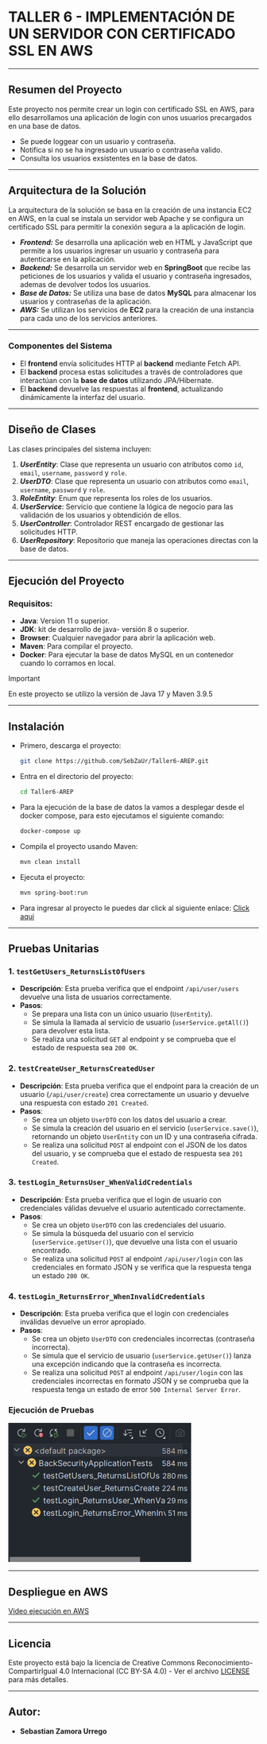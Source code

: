 # TALLER 6 -  IMPLEMENTACIÓN DE UN SERVIDOR CON CERTIFICADO SSL EN AWS

---

## Resumen del Proyecto

Este proyecto nos permite crear un login con certificado SSL en AWS, para ello desarrollamos una aplicación de login con 
unos usuarios precargados en una base de datos.
- Se puede loggear con un usuario y contraseña.
- Notifica si no se ha ingresado un usuario o contraseña valido.
- Consulta los usuarios exsistentes en la base de datos.

---

## Arquitectura de la Solución

La arquitectura de la solución se basa en la creación de una instancia EC2 en AWS, en la cual se instala un servidor web Apache y se configura un certificado SSL para permitir la conexión segura a la aplicación de login.

- ***Frontend:*** Se desarrolla una aplicación web en HTML y JavaScript que permite a los usuarios ingresar un usuario y contraseña para autenticarse en la aplicación.
- ***Backend:*** Se desarrolla un servidor web en **SpringBoot** que recibe las peticiones de los usuarios y valida el usuario y contraseña ingresados, ademas de devolver todos los usuarios.
- ***Base de Datos:*** Se utiliza una base de datos **MySQL** para almacenar los usuarios y contraseñas de la aplicación.
- ***AWS:*** Se utilizan los servicios de **EC2** para la creación de una instancia para cada uno de los servicios anteriores.
---

### Componentes del Sistema

- El **frontend** envía solicitudes HTTP al **backend** mediante Fetch API.
- El **backend** procesa estas solicitudes a través de controladores que interactúan con la **base de datos** utilizando JPA/Hibernate.
- El **backend** devuelve las respuestas al **frontend**, actualizando dinámicamente la interfaz del usuario.
---

## Diseño de Clases

Las clases principales del sistema incluyen:

1. ***UserEntity***: Clase que representa un usuario con atributos como `id`, `email`, `username`, `password` y `role`.
2. ***UserDTO***: Clase que representa un usuario con atributos como `email`, `username`, `password` y `role`.
2. ***RoleEntity***: Enum que representa los roles de los usuarios.
2. ***UserService***: Servicio que contiene la lógica de negocio para las validación de los usuarios y obtendición de ellos.
3. ***UserController***: Controlador REST encargado de gestionar las solicitudes HTTP.
4. ***UserRepository***: Repositorio que maneja las operaciones directas con la base de datos.
---

## Ejecución del Proyecto
### Requisitos:
* __Java__: Version 11 o superior.
* __JDK__: kit de desarrollo de java- versión 8 o superior.
* __Browser__: Cualquier navegador para abrir la aplicación web.
* __Maven__: Para compilar el proyecto.
* __Docker__: Para ejecutar la base de datos MySQL en un contenedor cuando lo corramos en local.

> [!IMPORTANT]
> En este proyecto se utilizo la versión de Java 17 y Maven 3.9.5
---

## Instalación

* Primero, descarga el proyecto:

    ```bash
    git clone https://github.com/SebZaUr/Taller6-AREP.git
    ```

* Entra en el directorio del proyecto:

    ```bash
    cd Taller6-AREP
    ```

* Para la ejecución de la base de datos la vamos a desplegar desde el docker compose, para esto ejecutamos el siguiente comando:

    ```bash
    docker-compose up
    ```

* Compila el proyecto usando Maven:

    ```bash
    mvn clean install
    ```

* Ejecuta el proyecto:

    ```bash
    mvn spring-boot:run
    ```

* Para ingresar al proyecto le puedes dar click al siguiente enlace: [Click aqui](http://localhost:8080/)
---

## Pruebas Unitarias

### 1. `testGetUsers_ReturnsListOfUsers`

- **Descripción**: Esta prueba verifica que el endpoint `/api/user/users` devuelve una lista de usuarios correctamente.
- **Pasos**:
  - Se prepara una lista con un único usuario (`UserEntity`).
  - Se simula la llamada al servicio de usuario (`userService.getAll()`) para devolver esta lista.
  - Se realiza una solicitud `GET` al endpoint y se comprueba que el estado de respuesta sea `200 OK`.

### 2. `testCreateUser_ReturnsCreatedUser`

- **Descripción**: Esta prueba verifica que el endpoint para la creación de un usuario (`/api/user/create`) crea correctamente un usuario y devuelve una respuesta con estado `201 Created`.
- **Pasos**:
  - Se crea un objeto `UserDTO` con los datos del usuario a crear.
  - Se simula la creación del usuario en el servicio (`userService.save()`), retornando un objeto `UserEntity` con un ID y una contraseña cifrada.
  - Se realiza una solicitud `POST` al endpoint con el JSON de los datos del usuario, y se comprueba que el estado de respuesta sea `201 Created`.

### 3. `testLogin_ReturnsUser_WhenValidCredentials`

- **Descripción**: Esta prueba verifica que el login de usuario con credenciales válidas devuelve el usuario autenticado correctamente.
- **Pasos**:
  - Se crea un objeto `UserDTO` con las credenciales del usuario.
  - Se simula la búsqueda del usuario con el servicio (`userService.getUser()`), que devuelve una lista con el usuario encontrado.
  - Se realiza una solicitud `POST` al endpoint `/api/user/login` con las credenciales en formato JSON y se verifica que la respuesta tenga un estado `200 OK`.

### 4. `testLogin_ReturnsError_WhenInvalidCredentials`

- **Descripción**: Esta prueba verifica que el login con credenciales inválidas devuelve un error apropiado.
- **Pasos**:
  - Se crea un objeto `UserDTO` con credenciales incorrectas (contraseña incorrecta).
  - Se simula que el servicio de usuario (`userService.getUser()`) lanza una excepción indicando que la contraseña es incorrecta.
  - Se realiza una solicitud `POST` al endpoint `/api/user/login` con las credenciales incorrectas en formato JSON y se comprueba que la respuesta tenga un estado de error `500 Internal Server Error`.

### Ejecución de Pruebas

![Pruebas](./src/main/resources/img/pruebas.png)

---

## Despliegue en AWS

[Video ejecución en AWS](https://youtu.be/JI1w7SH1yrk)

---
## Licencia
Este proyecto está bajo la licencia de Creative Commons Reconocimiento-CompartirIgual 4.0 Internacional (CC BY-SA 4.0) - Ver el archivo [LICENSE](LICENSE.md) para más detalles.

---
## Autor:
* __Sebastian Zamora Urrego__